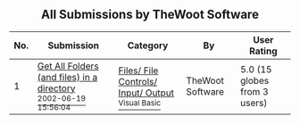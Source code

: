 ﻿<div align="center">

## All Submissions by TheWoot Software

</div>

No.  | Submission | Category | By   | User Rating
---- | ---------- | -------- | ---- | -----------
1 | [Get All Folders \(and files\) in a directory<br /><sup>2002-06-19 15:56:04</sup>](https://github.com/Planet-Source-Code/thewoot-software-get-all-folders-and-files-in-a-directory__1-36042) | [Files/ File Controls/ Input/ Output<br /><sup>Visual Basic</sup>](../ByCategory/files-file-controls-input-output__1-3.md) | TheWoot Software | 5.0 (15 globes from 3 users)
